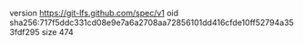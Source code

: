 version https://git-lfs.github.com/spec/v1
oid sha256:717f5ddc331cd08e9e7a6a2708aa72856101dd416cfde10ff52794a353fdf295
size 474
